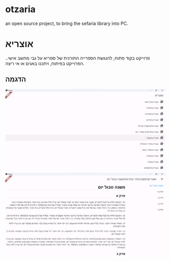 # otzaria

an open source project, to bring the sefaria library into PC.

# אוצריא

.פרוייקט בקוד פתוח, להנגשת הספרייה התורנית של ספריא על גבי מחשב אישי. הפרוייקט בפיתוח, ויתכנו באגים או אי ריצה.

## הדגמה
![alt text](image.png)
![alt text](image-1.png)

